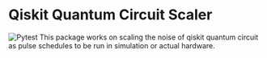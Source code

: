 # Qiskit Quantum Circuit Scaler
![Pytest](https://github.com/Duumbo/pulse_scaler/actions/workflows/tests_and_codestyle.yml/badge.svg)
This package works on scaling the noise of qiskit quantum circuit as pulse schedules to be run in simulation or actual hardware.
